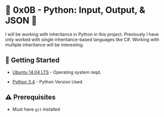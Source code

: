 # :shell: 0x0B - Python: Input, Output, & JSON :shell:

I will be working with inheritance in Python in this project. Previously I have only worked with single inheritance-based languages like C#. Working with multiple inheritance will be interesting.

## :running: Getting Started

* [Ubuntu 14.04 LTS](http://releases.ubuntu.com/14.04/) - Operating system reqd.

* [Python 3.4](https://www.python.org/download/releases/3.4.0/) - Python Version Used

## :warning: Prerequisites

* Must have `git` installed
